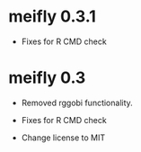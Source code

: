 # meifly 0.3.1

* Fixes for R CMD check

# meifly 0.3

* Removed rggobi functionality.

* Fixes for R CMD check

* Change license to MIT
